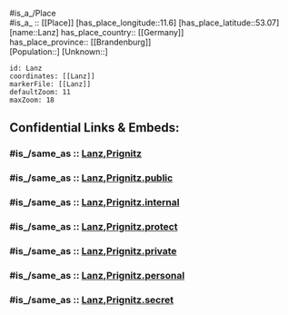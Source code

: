 ﻿---
confidential: public
isDeleted: false
location:
- 53.07
- 11.6
mapmarker: city
mapzoom:
- 7
- 12
SpocWebEntityId: 31846
tags:
- geo/City
type: City
---

#is_a_/Place  
#is_a_ :: [[Place]] 
[has_place_longitude::11.6] 
[has_place_latitude::53.07] 
[name::Lanz] 
has_place_country:: [[Germany]]  
has_place_province:: [[Brandenburg]]  
[Population::] 
[Unknown::] 


```leaflet
id: Lanz
coordinates: [[Lanz]] 
markerFile: [[Lanz]] 
defaultZoom: 11 
maxZoom: 18
```


## Confidential Links & Embeds: 

### #is_/same_as :: [Lanz,Prignitz](/_Standards/Earth/Continent/Europe/Europe~Central/Germany/Germany~East/Brandenburg/counties~Brandenburg/Prignitz/cities~Prignitz/Lenzen-Elbtalaue/boroughs~Lenzen-Elbtalaue/Lanz,Prignitz.md) 

### #is_/same_as :: [Lanz,Prignitz.public](/_public/Earth/Continent/Europe/Europe~Central/Germany/Germany~East/Brandenburg/counties~Brandenburg/Prignitz/cities~Prignitz/Lenzen-Elbtalaue/boroughs~Lenzen-Elbtalaue/Lanz,Prignitz.public.md) 

### #is_/same_as :: [Lanz,Prignitz.internal](/_internal/Earth/Continent/Europe/Europe~Central/Germany/Germany~East/Brandenburg/counties~Brandenburg/Prignitz/cities~Prignitz/Lenzen-Elbtalaue/boroughs~Lenzen-Elbtalaue/Lanz,Prignitz.internal.md) 

### #is_/same_as :: [Lanz,Prignitz.protect](/_protect/Earth/Continent/Europe/Europe~Central/Germany/Germany~East/Brandenburg/counties~Brandenburg/Prignitz/cities~Prignitz/Lenzen-Elbtalaue/boroughs~Lenzen-Elbtalaue/Lanz,Prignitz.protect.md) 

### #is_/same_as :: [Lanz,Prignitz.private](/_private/Earth/Continent/Europe/Europe~Central/Germany/Germany~East/Brandenburg/counties~Brandenburg/Prignitz/cities~Prignitz/Lenzen-Elbtalaue/boroughs~Lenzen-Elbtalaue/Lanz,Prignitz.private.md) 

### #is_/same_as :: [Lanz,Prignitz.personal](/_personal/Earth/Continent/Europe/Europe~Central/Germany/Germany~East/Brandenburg/counties~Brandenburg/Prignitz/cities~Prignitz/Lenzen-Elbtalaue/boroughs~Lenzen-Elbtalaue/Lanz,Prignitz.personal.md) 

### #is_/same_as :: [Lanz,Prignitz.secret](/_secret/Earth/Continent/Europe/Europe~Central/Germany/Germany~East/Brandenburg/counties~Brandenburg/Prignitz/cities~Prignitz/Lenzen-Elbtalaue/boroughs~Lenzen-Elbtalaue/Lanz,Prignitz.secret.md)

